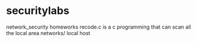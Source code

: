 # securitylabs
network_security homeworks
recode.c is a c programming that can scan all the local area networks/ local host
